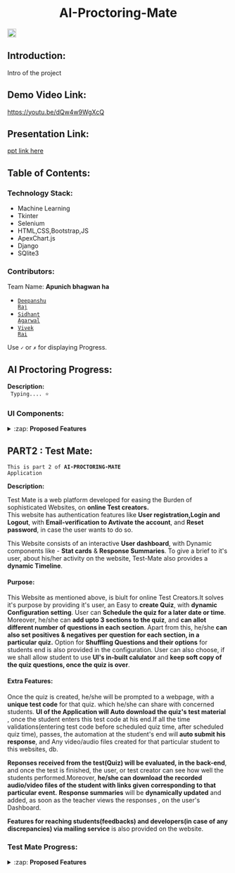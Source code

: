 <h1 align="center">AI-Proctoring-Mate</h1>
<p align="center">
</p>

<p><a href="https://hack36.com" > <img src="http://bit.ly/BuiltAtHack36" height=20px> </a></p>


## Introduction:
  Intro of the project
  
## Demo Video Link:
  <a href="https://youtu.be/dQw4w9WgXcQ">https://youtu.be/dQw4w9WgXcQ</a>
  
## Presentation Link:
  <a href="https://docs.google.com/presentation/d/1NEbqpM6J6UkmHN_J6NsgOhKvDU6fkfnli4OIg1lh-pk/edit?usp=sharing"> ppt link here </a>
  
  
## Table of Contents:

### Technology Stack:

  - Machine Learning
  - Tkinter
  - Selenium
  - HTML,CSS,Bootstrap,JS
  - ApexChart.js
  - Django
  - SQlite3
  

### Contributors:

Team Name: **Apunich bhagwan ha**

* <code>[Deepanshu Raj](https://github.com/deepanshu-Raj)</code>
* <code>[Sidhant Agarwal](https://github.com/sidhantagar)</code>
* <code>[Vivek Rai](https://github.com/Blazer-007)</code>




Use <code>&#x2713;</code> or <code>&#x2717;</code> for displaying Progress.

## AI Proctoring Progress:
  
<strong>Description:</strong><br>
<code>
Typing.... &#11088;
</code>

### UI Components:
<details>
  <summary>:zap: <strong>Proposed Features </strong> </summary>

#### Get Code Window:

  <details>
    <summary>:zap: <strong>Proposed Features </strong> </summary>
  
   <li> <code>&#x2713;</code> &nbsp; Prompts the candidate for the test code </li>
   <li><code>&#x2713;</code> &nbsp; Checks the validity of the code</li>
   <li><code>&#x2713;</code> &nbsp; Fetchs files of respective code</li>
   <li> <code>&#x2713;</code> &nbsp; Practice mode for people to get familiar</li>
  
  </details>

#### Get Details Window:

<details>
    <summary>:zap: <strong>Proposed Features </strong> </summary>

<li><code>&#x2713;</code> &nbsp; Prompts for the name and unique ID of the candidate</li>
<li><code>&#x2713;</code> &nbsp; Verifies if the ID format matches the one provided by the Teacher</li>
</details>


#### Show Information Window:
<details>
    <summary>:zap: <strong>Proposed Features </strong> </summary>
<li><code>&#x2713;</code> &nbsp; Shows the candidate the information about the test like number of sections and if calculator is allowed</li>
<li><code>&#x2713;</code> &nbsp; Has a timer of 90 second which on lapse starts the test</li>
</details>


#### Main Exam Window:
<details>
      <summary>:zap: <strong>Proposed Features </strong> </summary>
  
<li><code>&#x2713;</code> &nbsp; Renders the Questions dynamically</li>
<li><code>&#x2713;</code> &nbsp; The question can be single or multi correct</li>
<li><code>&#x2713;</code> &nbsp; Has buttons for each question for navigation directly to the question</li>
<li><code>&#x2713;</code> &nbsp; These buttons change color depending on question status</li>
<li><code>&#x2713;</code> &nbsp; Has next and previous buttons for navigation</li>
<li><code>&#x2713;</code> &nbsp; Has 3 different sections with the ability to give different marking schemes for each section</li>
<li> <code>&#x2713;</code> &nbsp; Buttons at the top of UI to change section as well as the through next button of lest question</li>
<li><code>&#x2713;</code> &nbsp; Has the option to bookmark question which displays a bookmark over the question button</li>
<li> <code>&#x2713;</code> &nbsp; Has timer at the top to show remaining time which turns red in the last 20% time</li>
<li><code>&#x2713;</code> &nbsp; Has a calculator if the teacher allows one</li>
<li><code>&#x2713;</code> &nbsp; Has the functionality to shuffle order of questions and options if desired</li>
<li> <code>&#x2713;</code> &nbsp; Closes automatically after one warning if application switch is detected after a warning</li>
<li><code>&#x2713;</code> &nbsp; Records audio and video of the candidate</li>
<li> <code>&#x2713;</code> &nbsp; Displays a preview of the video being recorded</li> 
<li> <code>-</code> &nbsp; The video is processed by AI algorithms using parallel computation for speedup</li>
<li> <code>-</code> &nbsp; Generates a ultrasound pulse and records its amplitude at regular intervals</li>
<li> <code>&#x2713;</code> &nbsp; Uploads the response file as well as video files of the candidate</li>
<li> <code>-</code> &nbsp; Removes unnecessary files</li>

</details>


</details>

## PART2 : Test Mate:

<code>This is part 2 of <b>AI-PROCTORING-MATE</b> Application</code>

<strong>Description:</strong><br>
<p>
Test Mate is a web platform developed for easing the Burden of sophisticated Websites, on <b>online Test creators.</b><br> This website has authentication features like <b>User registration,Login and Logout</b>, with <b>Email-verification to Avtivate the account</b>, and <b>Reset password</b>, in case the user wants to do so.
</p>
<p>
  This Website consists of an interactive <b>User dashboard</b>, with Dynamic components like - <b>Stat cards</b> & <b>Response Summaries</b>. To give a brief to it's user, about his/her activity on the website, Test-Mate also provides a <b>dynamic Timeline</b>. 
</p>

  #### Purpose:
<p>
This Website as mentioned above, is biult for online Test Creators.It solves it's purpose by providing it's user, an Easy to <b>create Quiz</b>, with <b>dynamic Configuration setting</b>. User can <b>Schedule the quiz for a later date or time</b>. Moreover, he/she can <b>add upto 3 sections to the quiz</b>, and <b>can allot different number of questions in each section</b>. Apart from this, he/she <b>can also set positives & negatives per question for each section, in a particular quiz.</b>
Option for <b>Shuffling Questions and their options</b> for students end is also provided in the configuration. User can also choose, if we shall allow student to use <b>UI's in-built calulator</b> and <b>keep soft copy of the quiz questions, once the quiz is over</b>.
</p>
  
  #### Extra Features:

<p>
Once the quiz is created, he/she will be prompted to a webpage, with a <b>unique test code</b> for that quiz. which he/she can share with concerned students.
<b>UI of the Application will Auto download the quiz's test material</b> , once the student enters this test code at his end.If all the time validations(entering test code before scheduled quiz time, after scheduled quiz time), passes, the automation at the student's end will<b> auto submit his response</b>, and Any video/audio files created for that particular student to this websites, db.
</p>
<p>
 <b>Reponses received from the test(Quiz) will be evaluated, in the back-end</b>, and once the test is finished, the user, or test creator can see how well the students performed.Moreover, <b>he/she can download the recorded audio/video files of the student with links given corresponding to that particular event.</b>
 <b>Response summaries</b> will be <b>dynamically updated</b> and added, as soon as the teacher views the responses , on the user's Dashboard.
</p>  
<p>
  <b>Features for reaching students(feedbacks) and developers(in case of any discrepancies) via mailing service</b> is also provided on the website.
<p>

### Test Mate Progress:

<details>
  
  <summary>:zap: <strong>Proposed Features </strong> </summary>
 
#### 1. Home:

- <code>&#x2713;</code> &nbsp; Landing Page

#### 2. Authentication:

- <code>&#x2713;</code> &nbsp; Registration 
- <code>&#x2713;</code> &nbsp; Login
- <code>&#x2713;</code> &nbsp; Email Activation
- <code>&#x2713;</code> &nbsp; Reset Password via Mail
- <code>&#x2713;</code> &nbsp; Logout

#### 3. Dashboard:

- <code>&#x2713;</code> &nbsp; Create Dashboard
- <code>&#x2713;</code> &nbsp; Create Quiz
  
  <ul>
   <li><code>&#x2713;</code> &nbsp; Configurations Page</li> 
   <li><code>&#x2713;</code> &nbsp; Dynamic Section's Page</li>
   <li><code>&#x2713;</code> &nbsp; Uniques Code Display Page</li> 
  </ul>
  

- <code>&#x2713;</code> &nbsp; Stats Cards
- <code>&#x2713;</code> &nbsp; Stats Plot
- <code>&#x2713;</code> &nbsp; Activity Timeline
- <code>&#x2713;</code> &nbsp; Quizzes Created
- <code>&#x2713;</code> &nbsp; Responses Received

#### 4. Feedback & Contact Us:

- <code>&#x2713;</code> &nbsp; Reach Us Form
- <code>&#x2713;</code> &nbsp; Feedback Form

</details>

